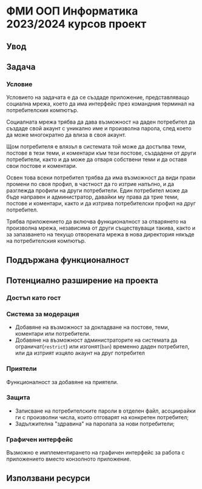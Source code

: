 # ФМИ ООП Информатика 2023/2024 курсов проект

## Увод

## Задача

### Условие

Условието на задачата е да се създаде приложение, представляващо социална мрежа, което да има интерфейс през командния терминал
на потребителския компютър.

Социалната мрежа трябва да дава възможност на даден потребител да създаде свой акаунт с уникално име и произволна парола, след което да може многократно да влиза в своя акаунт.

Щом потребителя е влязъл в системата той може да достъпва теми, постове в тези теми, и коментари към тези постове, създадени от други потребители, както и да може да отваря собствени теми и да оставя свои постове и коментари.

Освен това всеки потребител трябва да има възможност да види прави промени по своя профил, в частност да го изтрие напълно, и да разглежда профили на други потребители. Един потребител може да бъде направен и администратор, давайки му права да трие теми, постове и коментари, както и да изтрива потребителски профил на друг потребител.

Трябва приложението да включва функционалност за отварянето на произволна мрежа, независима от други съществуващи такива, както и за запазването на текущо отворената мрежа в нова директория някъде на потребителския компютър.

## Поддържана функционалност

## Потенциално разширение на проекта

### Достъп като гост

### Система за модерация

- Добавяне на възможност за докладване на постове, теми, коментари или потребители.
- Добавяне на възможност администраторите на системата да ограничат(`restrict`) или изгонят(`ban`) временно даден потребител, или да изтрият изцяло акаунт на друг потребител

### Приятели

Функционалност за добавяне на приятели.

### Защита

- Записване на потребителските пароли в отделен файл, асоциирайки ги с произволни числа, които отговарят на конкретен потребител;
- Задължителна "здравина" на паролата за нови потребители;

### Графичен интерфейс

Възможно е имплементирането на графичен интерфейс за работа с приложението вместо конзолното приложение.

## Използвани ресурси
